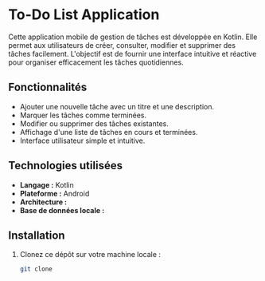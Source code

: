 # To-Do List Application

Cette application mobile de gestion de tâches est développée en Kotlin. Elle permet aux utilisateurs de créer, consulter, modifier et supprimer des tâches facilement. L'objectif est de fournir une interface intuitive et réactive pour organiser efficacement les tâches quotidiennes.

## Fonctionnalités

- Ajouter une nouvelle tâche avec un titre et une description.
- Marquer les tâches comme terminées.
- Modifier ou supprimer des tâches existantes.
- Affichage d'une liste de tâches en cours et terminées.
- Interface utilisateur simple et intuitive.

## Technologies utilisées

- **Langage :** Kotlin
- **Plateforme :** Android
- **Architecture :** 
- **Base de données locale :** 

## Installation

1. Clonez ce dépôt sur votre machine locale :
   ```bash
   git clone 
